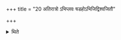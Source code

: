 +++
title = "20 अतिरात्रो ऽभिप्लवः षडहोऽभिजिद्विश्वजितौ"

+++

<details><summary>थिते</summary>

20. (The days in it are as follows): an Atirātra, the Abhiplava six-day-period, an Abhijit day, a Viśvajit day the ten-day-period of the Dvādaśāha, and an Atirātra.  

[^1]: Cf. TMB XXIII.14.1.  
</details>
